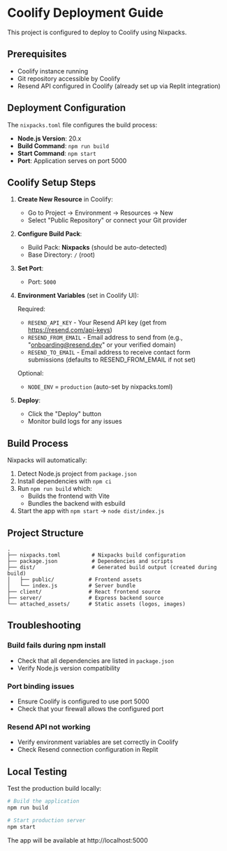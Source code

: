 # Coolify Deployment Guide

This project is configured to deploy to Coolify using Nixpacks.

## Prerequisites

- Coolify instance running
- Git repository accessible by Coolify
- Resend API configured in Coolify (already set up via Replit integration)

## Deployment Configuration

The `nixpacks.toml` file configures the build process:

- **Node.js Version**: 20.x
- **Build Command**: `npm run build`
- **Start Command**: `npm start`
- **Port**: Application serves on port 5000

## Coolify Setup Steps

1. **Create New Resource** in Coolify:
   - Go to Project → Environment → Resources → New
   - Select "Public Repository" or connect your Git provider

2. **Configure Build Pack**:
   - Build Pack: **Nixpacks** (should be auto-detected)
   - Base Directory: `/` (root)

3. **Set Port**:
   - Port: `5000`

4. **Environment Variables** (set in Coolify UI):
   
   Required:
   - `RESEND_API_KEY` - Your Resend API key (get from https://resend.com/api-keys)
   - `RESEND_FROM_EMAIL` - Email address to send from (e.g., "onboarding@resend.dev" or your verified domain)
   - `RESEND_TO_EMAIL` - Email address to receive contact form submissions (defaults to RESEND_FROM_EMAIL if not set)
   
   Optional:
   - `NODE_ENV` = `production` (auto-set by nixpacks.toml)

5. **Deploy**:
   - Click the "Deploy" button
   - Monitor build logs for any issues

## Build Process

Nixpacks will automatically:
1. Detect Node.js project from `package.json`
2. Install dependencies with `npm ci`
3. Run `npm run build` which:
   - Builds the frontend with Vite
   - Bundles the backend with esbuild
4. Start the app with `npm start` → `node dist/index.js`

## Project Structure

```
.
├── nixpacks.toml          # Nixpacks build configuration
├── package.json           # Dependencies and scripts
├── dist/                  # Generated build output (created during build)
│   ├── public/           # Frontend assets
│   └── index.js          # Server bundle
├── client/               # React frontend source
├── server/               # Express backend source
└── attached_assets/      # Static assets (logos, images)
```

## Troubleshooting

### Build fails during npm install
- Check that all dependencies are listed in `package.json`
- Verify Node.js version compatibility

### Port binding issues
- Ensure Coolify is configured to use port 5000
- Check that your firewall allows the configured port

### Resend API not working
- Verify environment variables are set correctly in Coolify
- Check Resend connection configuration in Replit

## Local Testing

Test the production build locally:

```bash
# Build the application
npm run build

# Start production server
npm start
```

The app will be available at http://localhost:5000
